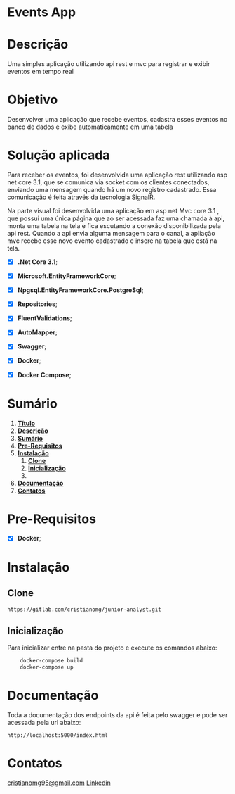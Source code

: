 # Events App

# Descrição
Uma simples aplicação utilizando api rest e mvc para registrar e exibir eventos em tempo real

# Objetivo
Desenvolver uma aplicação que recebe eventos, cadastra esses eventos no banco de dados e exibe automaticamente em uma tabela

# Solução aplicada

Para receber os eventos, foi desenvolvida uma aplicação rest utilizando asp net core 3.1, que se comunica via socket com os clientes conectados, enviando uma mensagem quando há um novo registro cadastrado. Essa comunicação é feita através da tecnologia SignalR.

Na parte visual foi desenvolvida uma aplicação em asp net Mvc core 3.1 , que possui uma única página  que ao ser acessada faz uma chamada à api, monta uma tabela na tela e fica escutando a conexão disponibilizada pela api rest. Quando a api envia alguma mensagem para o canal, a apliação mvc recebe esse novo evento cadastrado e insere na tabela que está na tela.

- [x] **.Net Core 3.1**;
- [x] **Microsoft.EntityFrameworkCore**;
- [x] **Npgsql.EntityFrameworkCore.PostgreSql**;
- [x] **Repositories**;
- [x] **FluentValidations**;
- [x] **AutoMapper**;
- [x] **Swagger**;
- [x] **Docker**;
- [x] **Docker Compose**;


# Sumário

1. **[Título](#Sample-Api "Titulo")**
2. **[Descrição](#Descrição "Descrição")**
3. **[Sumário](#Sumário "Sumário")**
4. **[Pre-Requisitos](#Pre-Requisitos "Pre-Requisitos")**
4. **[Instalação](#Instalação "Instalação")**
    1. **[Clone](#clone "Clone")**
    2. **[Inicialização](#inicializacao "Inicializacao")**
    3. 
6. **[Documentação](#Documentação "Documentação")**
6. **[Contatos](#Contatos "Contatos")**

# Pre-Requisitos

- [x] **Docker**;


# Instalação

## Clone
```
https://gitlab.com/cristianomg/junior-analyst.git
```
## Inicialização
Para inicializar entre na pasta do projeto e execute os comandos abaixo:
```cmd
    docker-compose build
    docker-compose up
```
# Documentação

Toda a documentação dos endpoints da api é feita pelo swagger e pode ser acessada pela url abaixo: 
```
http://localhost:5000/index.html
```
# Contatos
cristianomg95@gmail.com
[Linkedin](https://www.linkedin.com/in/cristiano-m-504704160/)
